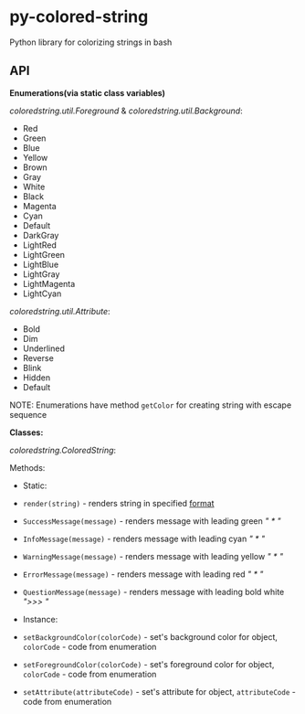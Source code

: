 py-colored-string
=================

Python library for colorizing strings in bash

API
---

 **Enumerations(via static class variables)**
 
*coloredstring.util.Foreground* & *coloredstring.util.Background*:

 * Red
 * Green
 * Blue
 * Yellow
 * Brown
 * Gray
 * White
 * Black
 * Magenta
 * Cyan
 * Default
 * DarkGray
 * LightRed
 * LightGreen
 * LightBlue
 * LightGray
 * LightMagenta
 * LightCyan
 
*coloredstring.util.Attribute*:

 * Bold
 * Dim
 * Underlined
 * Reverse
 * Blink
 * Hidden
 * Default
 
NOTE: Enumerations have method `getColor` for creating string with escape sequence

**Classes:**

*coloredstring.ColoredString*:

Methods:

 * Static:
  * `render(string)` - renders string in specified [format](format.md)
  * `SuccessMessage(message)` - renders message with leading green *" \* "*
  * `InfoMessage(message)` - renders message with leading cyan *" \* "*
  * `WarningMessage(message)` - renders message with leading yellow *" \* "*
  * `ErrorMessage(message)` - renders message with leading red *" \* "*
  * `QuestionMessage(message)` - renders message with leading bold white *">>> "*
  
 * Instance:
  * `setBackgroundColor(colorCode)` - set's background color for object, `colorCode` - code from enumeration
  * `setForegroundColor(colorCode)` - set's foreground color for object, `colorCode` - code from enumeration
  * `setAttribute(attributeCode)` - set's attribute for object, `attributeCode` - code from enumeration
